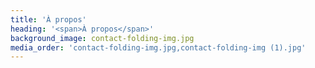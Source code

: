 ```yaml
---
title: 'À propos'
heading: '<span>À propos</span>'
background_image: contact-folding-img.jpg
media_order: 'contact-folding-img.jpg,contact-folding-img (1).jpg'
---
```


